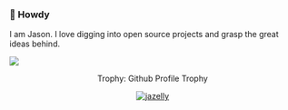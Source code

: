 ### 👋 Howdy

I am Jason. I love digging into open source projects and grasp the great ideas behind.

<img src="https://github-readme-streak-stats.herokuapp.com/?user=jazelly"></img>

<div align="center">
<summary>Trophy: Github Profile Trophy</summary>
  <p align="center"> 
  <a href="https://github.com/ryo-ma/github-profile-trophy"><img src="https://github-profile-trophy.vercel.app/?username=jazelly" alt="jazelly" /></a>
  </p>
</div>

